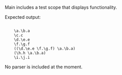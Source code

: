 Main includes a test scope that displays functionality.

Expected output:

```

    \a.\b.a
    \c.c
    \d.\e.e
    \f.\g.f
    ((\d.\e.e \f.\g.f) \a.\b.a)
    (\h.h \a.\b.a)
    \i.\j.i

```

No parser is included at the moment.
